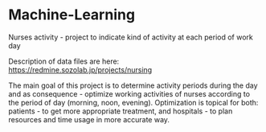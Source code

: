 # Machine-Learning
Nurses activity - project to indicate kind of activity at each period of work day

Description of data files are here:
https://redmine.sozolab.jp/projects/nursing

The main goal of this project is to determine activity periods during the day and as consequence - optimize working activities of nurses according to the period of day (morning, noon, evening). Optimization is topical for both: patients - to get more appropriate treatment, and hospitals - to plan resources and time usage in more accurate way.
